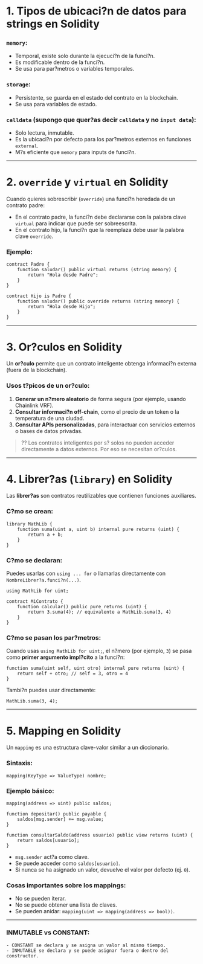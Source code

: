 # 1. Tipos de ubicaci?n de datos para strings en Solidity

### `memory`:

- Temporal, existe solo durante la ejecuci?n de la funci?n.
- Es modificable dentro de la funci?n.
- Se usa para par?metros o variables temporales.

### `storage`:

- Persistente, se guarda en el estado del contrato en la blockchain.
- Se usa para variables de estado.

### `calldata` (supongo que quer?as decir `calldata` y no `input data`):

- Solo lectura, inmutable.
- Es la ubicaci?n por defecto para los par?metros externos en funciones `external`.
- M?s eficiente que `memory` para inputs de funci?n.

---

# 2. `override` y `virtual` en Solidity

Cuando quieres sobrescribir (`override`) una funci?n heredada de un contrato padre:

- En el contrato padre, la funci?n debe declararse con la palabra clave `virtual` para indicar que puede ser sobreescrita.
- En el contrato hijo, la funci?n que la reemplaza debe usar la palabra clave `override`.

### Ejemplo:

```solidity
contract Padre {
    function saludar() public virtual returns (string memory) {
        return "Hola desde Padre";
    }
}

contract Hijo is Padre {
    function saludar() public override returns (string memory) {
        return "Hola desde Hijo";
    }
}
```

---

# 3. Or?culos en Solidity

Un **or?culo** permite que un contrato inteligente obtenga informaci?n externa (fuera de la blockchain).

### Usos t?picos de un or?culo:

1. **Generar un n?mero aleatorio** de forma segura (por ejemplo, usando Chainlink VRF).
2. **Consultar informaci?n off-chain**, como el precio de un token o la temperatura de una ciudad.
3. **Consultar APIs personalizadas**, para interactuar con servicios externos o bases de datos privadas.

> ?? Los contratos inteligentes por s? solos no pueden acceder directamente a datos externos. Por eso se necesitan or?culos.

---

# 4. Librer?as (`library`) en Solidity

Las **librer?as** son contratos reutilizables que contienen funciones auxiliares.

### C?mo se crean:

```solidity
library MathLib {
    function suma(uint a, uint b) internal pure returns (uint) {
        return a + b;
    }
}
```

### C?mo se declaran:

Puedes usarlas con `using ... for` o llamarlas directamente con `NombreLibrer?a.funci?n(...)`.

```solidity
using MathLib for uint;

contract MiContrato {
    function calcular() public pure returns (uint) {
        return 3.suma(4); // equivalente a MathLib.suma(3, 4)
    }
}
```

### C?mo se pasan los par?metros:

Cuando usas `using MathLib for uint;`, el n?mero (por ejemplo, `3`) se pasa como **primer argumento impl?cito** a la funci?n:

```solidity
function suma(uint self, uint otro) internal pure returns (uint) {
    return self + otro; // self = 3, otro = 4
}
```

Tambi?n puedes usar directamente:

```solidity
MathLib.suma(3, 4);
```

---

# 5. Mapping en Solidity

Un `mapping` es una estructura clave-valor similar a un diccionario.

### Sintaxis:

```solidity
mapping(KeyType => ValueType) nombre;
```

### Ejemplo básico:

```solidity
mapping(address => uint) public saldos;

function depositar() public payable {
    saldos[msg.sender] += msg.value;
}

function consultarSaldo(address usuario) public view returns (uint) {
    return saldos[usuario];
}
```

- `msg.sender` act?a como clave.
- Se puede acceder como `saldos[usuario]`.
- Si nunca se ha asignado un valor, devuelve el valor por defecto (ej. `0`).

### Cosas importantes sobre los mappings:

- No se pueden iterar.
- No se puede obtener una lista de claves.
- Se pueden anidar: `mapping(uint => mapping(address => bool))`.

---

### INMUTABLE vs CONSTANT:
    - CONSTANT se declara y se asigna un valor al mismo tiempo.
    - INMUTABLE se declara y se puede asignar fuera o dentro del constructor.
